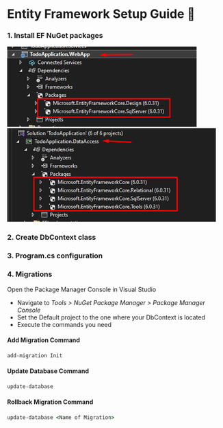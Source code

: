 # Entity Framework Setup Guide 📃


### 1. Install EF NuGet packages
![EF NuGet Packages](ef-packages-1.png)
![EF NuGet Packages](ef-packages-2.png)

### 2. Create DbContext class

### 3. Program.cs configuration

### 4. Migrations

Open the Package Manager Console in Visual Studio <br>
* Navigate to <i>Tools > NuGet Package Manager > Package Manager Console</i> <br>
* Set the Default project to the one where your DbContext is located
* Execute the commands you need

#### Add Migration Command

```cmd
add-migration Init
```

#### Update Database Command 

```cmd
update-database
```

#### Rollback Migration Command

```cmd
update-database <Name of Migration>
```

